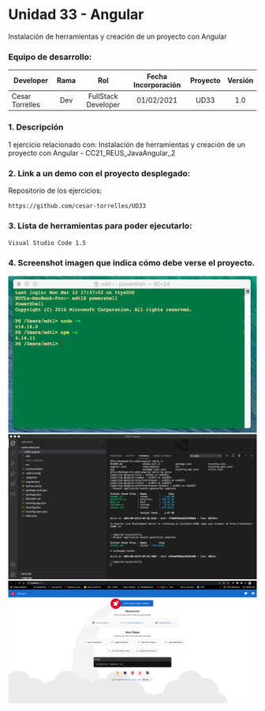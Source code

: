 # Unidad 33 - Angular
Instalación de herramientas y creación de un proyecto con Angular

### Equipo de desarrollo:

| Developer | Rama | Rol | Fecha Incorporación | Proyecto | Versión |
| --- | :---:  | :---:  | :---:  | :---: | :---:  |
| Cesar Torrelles | Dev  | FullStack Developer | 01/02/2021 | UD33  | 1.0  | 


### 1. Descripción

1 ejercicio  relacionado con:
Instalación de herramientas y creación de un proyecto con Angular -
CC21_REUS_JavaAngular_2

###  2. Link a un demo con el proyecto desplegado:

Repositorio de los ejercicios:
```
https://github.com/cesar-torrelles/UD33
```
###   3. Lista de herramientas para poder ejecutarlo:
```
Visual Studio Code 1.5

```
###  4. Screenshot imagen que indica cómo debe verse el proyecto.
![banerGit](https://github.com/cesar-torrelles/UD33/blob/main/1.png)
![banerGit](https://github.com/cesar-torrelles/UD33/blob/main/2.png)
![banerGit](https://github.com/cesar-torrelles/UD33/blob/main/3.png)
